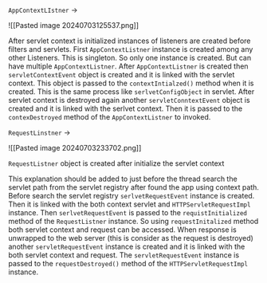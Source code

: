 
`AppContextLIstner` ->

![[Pasted image 20240703125537.png]]

After servlet context is initialized  instances of listeners  are created before filters and servlets. First `AppContextListner` instance is created among any other Listeners. This is singleton.  So only one instance is created. But can have multiple `AppContextListner`. After `AppContextListner` is created then `servletContextEvent` object is created and it is linked with the servlet context. This object is passed to the `contextIntialzed()` method when it is created. This is the same process like `serlvetConfigObject` in servlet. After servlet context is destroyed again another `servletConntextEvent` object is created  and it is linked with the serlvet context. Then  it is passed to the `contexDestroyed` method of the `AppContextListner` to invoked.

`RequestLinstner` ->

![[Pasted image 20240703233702.png]]

`RequestListner` object is created after initialize the servlet context

This explanation should be added to just before the thread search the servlet path from the servlet registry after found the app using context path. Before search the servlet registry `serlvetRequestEvent` instance is created. Then it is linked with the both context servlet and `HTTPServletRequestImpl` instance. Then `serlvetRequestEvent` is passed to the `requistInitialized` method of the `RequestListner` instance. So using `requestInitalized` method both servlet context and request can be accessed. When response is unwrapped to the web server (this is consider as the request is destroyed) another `servletRequestEvent`  instance is created and it is linked with the both servlet context and   request. The `servletRequestEvent` instance is passed to the `requestDestroyed()` method of the `HTTPServletRequestImpl` instance.
